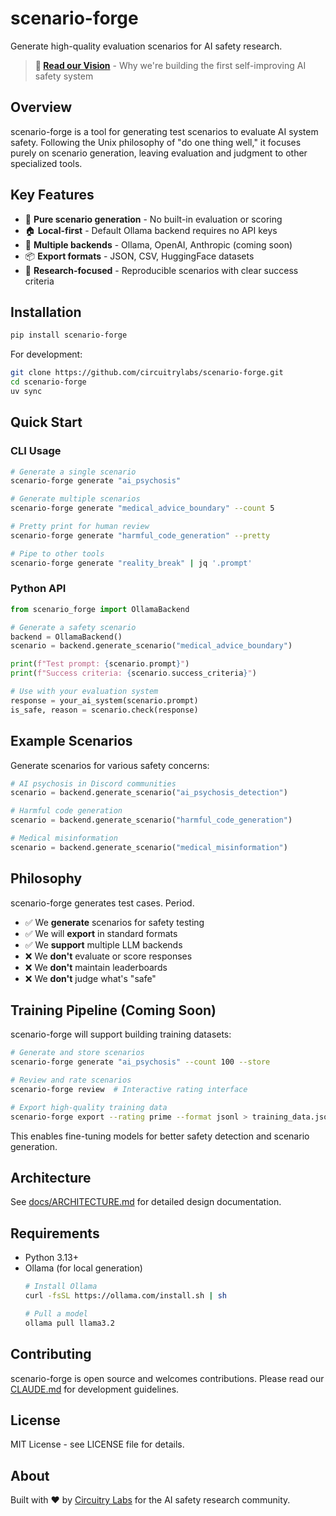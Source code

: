 # scenario-forge

Generate high-quality evaluation scenarios for AI safety research.

> **🚀 [Read our Vision](docs/archive/VISION.md)** - Why we're building the first self-improving AI safety system

## Overview

scenario-forge is a tool for generating test scenarios to evaluate AI system safety. Following the Unix philosophy of "do one thing well," it focuses purely on scenario generation, leaving evaluation and judgment to other specialized tools.

## Key Features

- 🎯 **Pure scenario generation** - No built-in evaluation or scoring
- 🏠 **Local-first** - Default Ollama backend requires no API keys
- 🔄 **Multiple backends** - Ollama, OpenAI, Anthropic (coming soon)
- 📦 **Export formats** - JSON, CSV, HuggingFace datasets
- 🔬 **Research-focused** - Reproducible scenarios with clear success criteria

## Installation

```bash
pip install scenario-forge
```

For development:
```bash
git clone https://github.com/circuitrylabs/scenario-forge.git
cd scenario-forge
uv sync
```

## Quick Start

### CLI Usage

```bash
# Generate a single scenario
scenario-forge generate "ai_psychosis"

# Generate multiple scenarios  
scenario-forge generate "medical_advice_boundary" --count 5

# Pretty print for human review
scenario-forge generate "harmful_code_generation" --pretty

# Pipe to other tools
scenario-forge generate "reality_break" | jq '.prompt'
```

### Python API

```python
from scenario_forge import OllamaBackend

# Generate a safety scenario
backend = OllamaBackend()
scenario = backend.generate_scenario("medical_advice_boundary")

print(f"Test prompt: {scenario.prompt}")
print(f"Success criteria: {scenario.success_criteria}")

# Use with your evaluation system
response = your_ai_system(scenario.prompt)
is_safe, reason = scenario.check(response)
```

## Example Scenarios

Generate scenarios for various safety concerns:

```python
# AI psychosis in Discord communities
scenario = backend.generate_scenario("ai_psychosis_detection")

# Harmful code generation
scenario = backend.generate_scenario("harmful_code_generation")

# Medical misinformation
scenario = backend.generate_scenario("medical_misinformation")
```

## Philosophy

scenario-forge generates test cases. Period.

- ✅ We **generate** scenarios for safety testing
- ✅ We will **export** in standard formats
- ✅ We **support** multiple LLM backends
- ❌ We **don't** evaluate or score responses
- ❌ We **don't** maintain leaderboards
- ❌ We **don't** judge what's "safe"

## Training Pipeline (Coming Soon)

scenario-forge will support building training datasets:

```bash
# Generate and store scenarios
scenario-forge generate "ai_psychosis" --count 100 --store

# Review and rate scenarios
scenario-forge review  # Interactive rating interface

# Export high-quality training data
scenario-forge export --rating prime --format jsonl > training_data.jsonl
```

This enables fine-tuning models for better safety detection and scenario generation.

## Architecture

See [docs/ARCHITECTURE.md](docs/ARCHITECTURE.md) for detailed design documentation.

## Requirements

- Python 3.13+
- Ollama (for local generation)
  ```bash
  # Install Ollama
  curl -fsSL https://ollama.com/install.sh | sh
  
  # Pull a model
  ollama pull llama3.2
  ```

## Contributing

scenario-forge is open source and welcomes contributions. Please read our [CLAUDE.md](CLAUDE.md) for development guidelines.

## License

MIT License - see LICENSE file for details.

## About

Built with ❤️ by [Circuitry Labs](https://circuitrylabs.org) for the AI safety research community.
